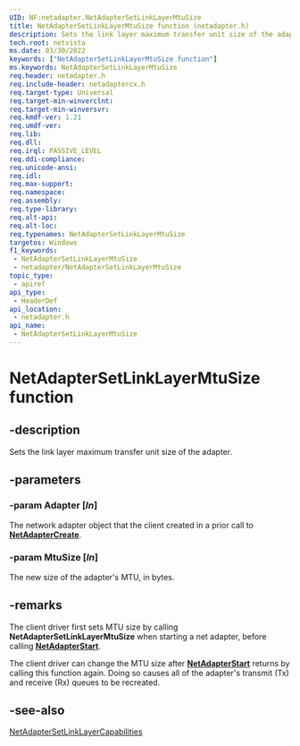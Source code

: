 ```yaml
---
UID: NF:netadapter.NetAdapterSetLinkLayerMtuSize
title: NetAdapterSetLinkLayerMtuSize function (netadapter.h)
description: Sets the link layer maximum transfer unit size of the adapter.
tech.root: netvista
ms.date: 03/30/2022
keywords: ["NetAdapterSetLinkLayerMtuSize function"]
ms.keywords: NetAdapterSetLinkLayerMtuSize
req.header: netadapter.h
req.include-header: netadaptercx.h
req.target-type: Universal
req.target-min-winverclnt: 
req.target-min-winversvr: 
req.kmdf-ver: 1.21
req.umdf-ver: 
req.lib: 
req.dll: 
req.irql: PASSIVE_LEVEL
req.ddi-compliance: 
req.unicode-ansi: 
req.idl: 
req.max-support: 
req.namespace: 
req.assembly: 
req.type-library: 
req.alt-api: 
req.alt-loc: 
req.typenames: NetAdapterSetLinkLayerMtuSize
targetos: Windows
f1_keywords:
 - NetAdapterSetLinkLayerMtuSize
 - netadapter/NetAdapterSetLinkLayerMtuSize
topic_type:
 - apiref
api_type:
 - HeaderDef
api_location:
 - netadapter.h
api_name:
 - NetAdapterSetLinkLayerMtuSize
---
```


# NetAdapterSetLinkLayerMtuSize function


## -description

Sets the link layer maximum transfer unit size of the adapter.

## -parameters

### -param Adapter [_In_]

The network adapter object that the client created in a prior call to [**NetAdapterCreate**](nf-netadapter-netadaptercreate.md).

### -param MtuSize [_In_]

The new size of the adapter's MTU, in bytes.

## -remarks

The client driver first sets MTU size by calling **NetAdapterSetLinkLayerMtuSize** when starting a net adapter, before calling [**NetAdapterStart**](nf-netadapter-netadapterstart.md).

The client driver can change the MTU size after [**NetAdapterStart**](nf-netadapter-netadapterstart.md) returns by calling this function again. Doing so causes all of the adapter's transmit (Tx) and receive (Rx) queues to be recreated.

## -see-also

[NetAdapterSetLinkLayerCapabilities](nf-netadapter-netadaptersetlinklayercapabilities.md)

